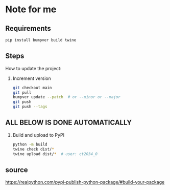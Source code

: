 # Note for me

## Requirements

```bash
pip install bumpver build twine
```

## Steps

How to update the project:

1. Increment version

    ```bash
    git checkout main
    git pull
    bumpver update --patch  # or --minor or --major
    git push
    git push --tags
    ```

## ALL BELOW IS DONE AUTOMATICALLY

1. Build and upload to PyPI

    ```bash
    python -m build
    twine check dist/*
    twine upload dist/*  # user: ct2034_0
    ```

## source

<https://realpython.com/pypi-publish-python-package/#build-your-package>
